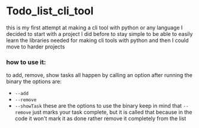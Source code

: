 # Todo_list_cli_tool
this is my first attempt at making a cli tool with python or any language I decided to start with a project I did before to stay simple to be able to easily learn the libraries needed for making cli tools with python and then I could move to harder projects
### how to use it:
to add, remove, show tasks all happen by calling an option after running the binary the options are:
- `--add`
- `--remove`
- `--showTask`
these are the options to use the binary keep in mind that `--remove` just marks your task complete, but it is called that because in the code it won't mark it as done rather remove it completely from the list